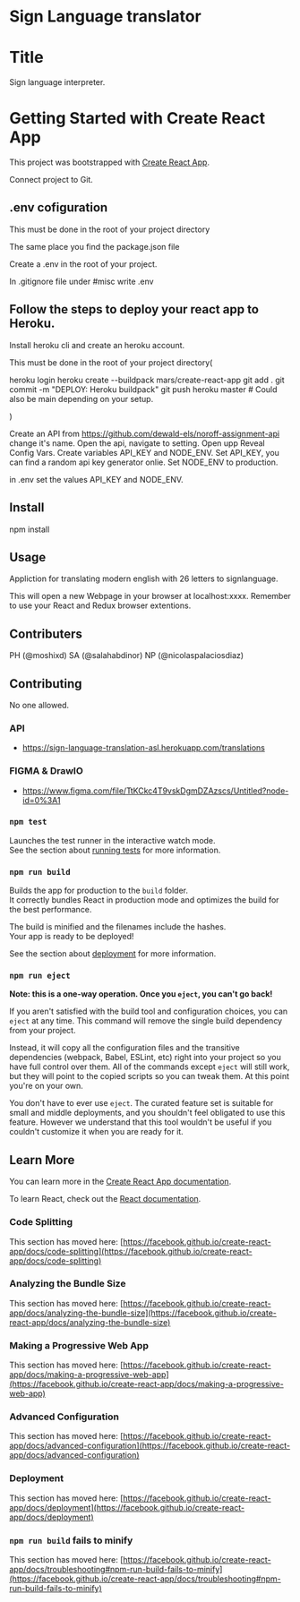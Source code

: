 # Sign Language translator

# Title

Sign language interpreter.

# Getting Started with Create React App

This project was bootstrapped with [Create React App](https://github.com/facebook/create-react-app).

Connect project to Git.

## .env cofiguration

This must be done in the root of your project directory

The same place you find the package.json file

Create a .env in the root of your project.

In .gitignore file under #misc write .env


## Follow the steps to deploy your react app to Heroku.

Install heroku cli and create an heroku account.

This must be done in the root of your project directory(

   heroku login
   heroku create --buildpack mars/create-react-app
   git add .
   git commit -m "DEPLOY: Heroku buildpack"
   git push heroku master # Could also be main depending on your setup.

)

Create an API from https://github.com/dewald-els/noroff-assignment-api change it's name. Open the api, navigate to setting.
Open upp Reveal Config Vars.
Create variables API_KEY and NODE_ENV.
Set API_KEY, you can find a random api key generator onlie.
Set NODE_ENV to production.

in .env set the values API_KEY and NODE_ENV.

## Install

npm install

## Usage

Appliction for translating modern english with 26 letters to signlanguage.

This will open a new Webpage in your browser at localhost:xxxx. Remember to use your React and Redux browser extentions.


## Contributers
 
PH (@moshixd)
SA (@salahabdinor)
NP (@nicolaspalaciosdiaz)

## Contributing

No one allowed.

### API

- https://sign-language-translation-asl.herokuapp.com/translations

### FIGMA & DrawIO

- https://www.figma.com/file/TtKCkc4T9vskDgmDZAzscs/Untitled?node-id=0%3A1

### `npm test`

Launches the test runner in the interactive watch mode.\
See the section about [running tests](https://facebook.github.io/create-react-app/docs/running-tests) for more information.

### `npm run build`

Builds the app for production to the `build` folder.\
It correctly bundles React in production mode and optimizes the build for the best performance.

The build is minified and the filenames include the hashes.\
Your app is ready to be deployed!

See the section about [deployment](https://facebook.github.io/create-react-app/docs/deployment) for more information.

### `npm run eject`

**Note: this is a one-way operation. Once you `eject`, you can't go back!**

If you aren't satisfied with the build tool and configuration choices, you can `eject` at any time. This command will remove the single build dependency from your project.

Instead, it will copy all the configuration files and the transitive dependencies (webpack, Babel, ESLint, etc) right into your project so you have full control over them. All of the commands except `eject` will still work, but they will point to the copied scripts so you can tweak them. At this point you're on your own.

You don't have to ever use `eject`. The curated feature set is suitable for small and middle deployments, and you shouldn't feel obligated to use this feature. However we understand that this tool wouldn't be useful if you couldn't customize it when you are ready for it.

## Learn More

You can learn more in the [Create React App documentation](https://facebook.github.io/create-react-app/docs/getting-started).

To learn React, check out the [React documentation](https://reactjs.org/).

### Code Splitting

This section has moved here: [https://facebook.github.io/create-react-app/docs/code-splitting](https://facebook.github.io/create-react-app/docs/code-splitting)

### Analyzing the Bundle Size

This section has moved here: [https://facebook.github.io/create-react-app/docs/analyzing-the-bundle-size](https://facebook.github.io/create-react-app/docs/analyzing-the-bundle-size)

### Making a Progressive Web App

This section has moved here: [https://facebook.github.io/create-react-app/docs/making-a-progressive-web-app](https://facebook.github.io/create-react-app/docs/making-a-progressive-web-app)

### Advanced Configuration

This section has moved here: [https://facebook.github.io/create-react-app/docs/advanced-configuration](https://facebook.github.io/create-react-app/docs/advanced-configuration)

### Deployment

This section has moved here: [https://facebook.github.io/create-react-app/docs/deployment](https://facebook.github.io/create-react-app/docs/deployment)

### `npm run build` fails to minify

This section has moved here: [https://facebook.github.io/create-react-app/docs/troubleshooting#npm-run-build-fails-to-minify](https://facebook.github.io/create-react-app/docs/troubleshooting#npm-run-build-fails-to-minify)
